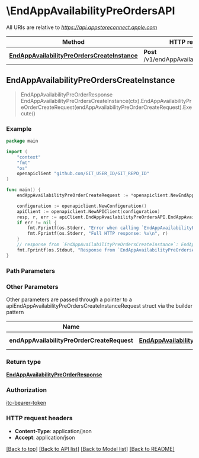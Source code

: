 # \EndAppAvailabilityPreOrdersAPI

All URIs are relative to *https://api.appstoreconnect.apple.com*

Method | HTTP request | Description
------------- | ------------- | -------------
[**EndAppAvailabilityPreOrdersCreateInstance**](EndAppAvailabilityPreOrdersAPI.md#EndAppAvailabilityPreOrdersCreateInstance) | **Post** /v1/endAppAvailabilityPreOrders | 



## EndAppAvailabilityPreOrdersCreateInstance

> EndAppAvailabilityPreOrderResponse EndAppAvailabilityPreOrdersCreateInstance(ctx).EndAppAvailabilityPreOrderCreateRequest(endAppAvailabilityPreOrderCreateRequest).Execute()



### Example

```go
package main

import (
	"context"
	"fmt"
	"os"
	openapiclient "github.com/GIT_USER_ID/GIT_REPO_ID"
)

func main() {
	endAppAvailabilityPreOrderCreateRequest := *openapiclient.NewEndAppAvailabilityPreOrderCreateRequest(*openapiclient.NewEndAppAvailabilityPreOrderCreateRequestData("Type_example", *openapiclient.NewEndAppAvailabilityPreOrderCreateRequestDataRelationships(*openapiclient.NewAppAvailabilityV2CreateRequestDataRelationshipsTerritoryAvailabilities([]openapiclient.AppAvailabilityV2RelationshipsTerritoryAvailabilitiesDataInner{*openapiclient.NewAppAvailabilityV2RelationshipsTerritoryAvailabilitiesDataInner("Type_example", "Id_example")})))) // EndAppAvailabilityPreOrderCreateRequest | EndAppAvailabilityPreOrder representation

	configuration := openapiclient.NewConfiguration()
	apiClient := openapiclient.NewAPIClient(configuration)
	resp, r, err := apiClient.EndAppAvailabilityPreOrdersAPI.EndAppAvailabilityPreOrdersCreateInstance(context.Background()).EndAppAvailabilityPreOrderCreateRequest(endAppAvailabilityPreOrderCreateRequest).Execute()
	if err != nil {
		fmt.Fprintf(os.Stderr, "Error when calling `EndAppAvailabilityPreOrdersAPI.EndAppAvailabilityPreOrdersCreateInstance``: %v\n", err)
		fmt.Fprintf(os.Stderr, "Full HTTP response: %v\n", r)
	}
	// response from `EndAppAvailabilityPreOrdersCreateInstance`: EndAppAvailabilityPreOrderResponse
	fmt.Fprintf(os.Stdout, "Response from `EndAppAvailabilityPreOrdersAPI.EndAppAvailabilityPreOrdersCreateInstance`: %v\n", resp)
}
```

### Path Parameters



### Other Parameters

Other parameters are passed through a pointer to a apiEndAppAvailabilityPreOrdersCreateInstanceRequest struct via the builder pattern


Name | Type | Description  | Notes
------------- | ------------- | ------------- | -------------
 **endAppAvailabilityPreOrderCreateRequest** | [**EndAppAvailabilityPreOrderCreateRequest**](EndAppAvailabilityPreOrderCreateRequest.md) | EndAppAvailabilityPreOrder representation | 

### Return type

[**EndAppAvailabilityPreOrderResponse**](EndAppAvailabilityPreOrderResponse.md)

### Authorization

[itc-bearer-token](../README.md#itc-bearer-token)

### HTTP request headers

- **Content-Type**: application/json
- **Accept**: application/json

[[Back to top]](#) [[Back to API list]](../README.md#documentation-for-api-endpoints)
[[Back to Model list]](../README.md#documentation-for-models)
[[Back to README]](../README.md)

